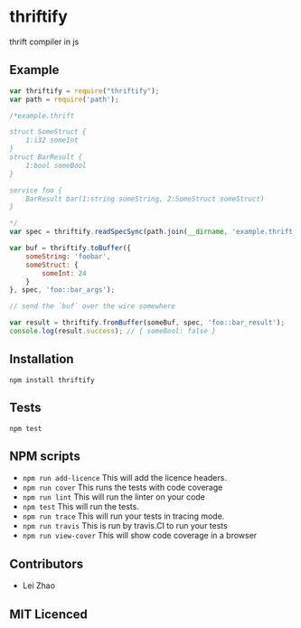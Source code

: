 # thriftify

<!--
    [![build status][build-png]][build]
    [![Coverage Status][cover-png]][cover]
    [![Davis Dependency status][dep-png]][dep]
-->

<!-- [![NPM][npm-png]][npm] -->

thrift compiler in js

## Example

```js
var thriftify = require("thriftify");
var path = require('path');

/*example.thrift

struct SomeStruct {
    1:i32 someInt
}
struct BarResult {
    1:bool someBool
}

service foo {
    BarResult bar(1:string someString, 2:SomeStruct someStruct)
}

*/
var spec = thriftify.readSpecSync(path.join(__dirname, 'example.thrift'));

var buf = thriftify.toBuffer({
    someString: 'foobar',
    someStruct: {
        someInt: 24
    }
}, spec, 'foo::bar_args');

// send the `buf` over the wire somewhere

var result = thriftify.fromBuffer(someBuf, spec, 'foo::bar_result');
console.log(result.success); // { someBool: false }
```

## Installation

`npm install thriftify`

## Tests

`npm test`

## NPM scripts

 - `npm run add-licence` This will add the licence headers.
 - `npm run cover` This runs the tests with code coverage
 - `npm run lint` This will run the linter on your code
 - `npm test` This will run the tests.
 - `npm run trace` This will run your tests in tracing mode.
 - `npm run travis` This is run by travis.CI to run your tests
 - `npm run view-cover` This will show code coverage in a browser

## Contributors

 - Lei Zhao

## MIT Licenced

  [build-png]: https://secure.travis-ci.org/uber/thriftify.png
  [build]: https://travis-ci.org/uber/thriftify
  [cover-png]: https://coveralls.io/repos/uber/thriftify/badge.png
  [cover]: https://coveralls.io/r/uber/thriftify
  [dep-png]: https://david-dm.org/uber/thriftify.png
  [dep]: https://david-dm.org/uber/thriftify
  [test-png]: https://ci.testling.com/uber/thriftify.png
  [tes]: https://ci.testling.com/uber/thriftify
  [npm-png]: https://nodei.co/npm/thriftify.png?stars&downloads
  [npm]: https://nodei.co/npm/thriftify
